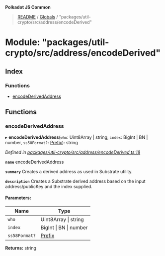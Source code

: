 **Polkadot JS Common**

> [README](../README.md) / [Globals](../globals.md) / "packages/util-crypto/src/address/encodeDerived"

# Module: "packages/util-crypto/src/address/encodeDerived"

## Index

### Functions

* [encodeDerivedAddress](_packages_util_crypto_src_address_encodederived_.md#encodederivedaddress)

## Functions

### encodeDerivedAddress

▸ **encodeDerivedAddress**(`who`: Uint8Array \| string, `index`: BigInt \| BN \| number, `ss58Format?`: [Prefix](_packages_util_crypto_src_address_types_.md#prefix)): string

*Defined in [packages/util-crypto/src/address/encodeDerived.ts:18](https://github.com/polkadot-js/common/blob/dd1220ac/packages/util-crypto/src/address/encodeDerived.ts#L18)*

**`name`** encodeDerivedAddress

**`summary`** Creates a derived address as used in Substrate utility.

**`description`** 
Creates a Substrate derived address based on the input address/publicKey and the index supplied.

#### Parameters:

Name | Type |
------ | ------ |
`who` | Uint8Array \| string |
`index` | BigInt \| BN \| number |
`ss58Format?` | [Prefix](_packages_util_crypto_src_address_types_.md#prefix) |

**Returns:** string
